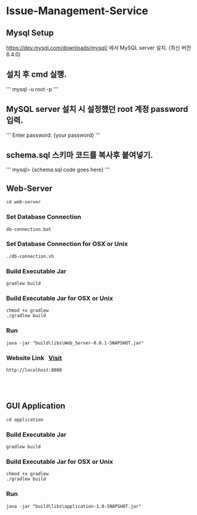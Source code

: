 # Issue-Management-Service
## Mysql Setup 
https://dev.mysql.com/downloads/mysql/ 에서 MySQL server 설치. (최신 버전 8.4.0)

## 설치 후 cmd 실행. 
'''
mysql -u root -p
'''

## MySQL server 설치 시 설정했던 root 계정 password 입력.
'''
Enter password: {your password}
'''

## schema.sql 스키마 코드를 복사후 붙여넣기. 
'''
mysql> {schema.sql code goes here} 
'''

## Web-Server
```
cd web-server
```

### Set Database Connection
```
db-connection.bat
```
### Set Database Connection for OSX or Unix
```
./db-connection.sh
```
### Build Executable Jar
```
gradlew build
```
### Build Executable Jar for OSX or Unix
```
chmod +x gradlew
./gradlew build
```

### Run 
```
java -jar "build\libs\Web_Server-0.0.1-SNAPSHOT.jar"
```

### Website Link  &nbsp; [Visit](http://localhost:8080/)
```
http://localhost:8080
```

<br />
<br />


## GUI Application
```
cd application
```

### Build Executable Jar
```
gradlew build
```
### Build Executable Jar for OSX or Unix
```
chmod +x gradlew
./gradlew build
```
### Run 
```
java -jar "build\libs\application-1.0-SNAPSHOT.jar"
```

